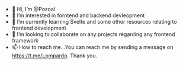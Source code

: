 - 👋 Hi, I’m @Pozoal
- 👀 I’m interested in forntend and backend devleopment
- 🌱 I’m currently learning Svelte and some other resources relating to frontend development
- 💞️ I’m looking to collaborate on any projects regarding any frontend framework
- 📫 How to reach me...You can reach me by sending a message on https://t.me/Lompardo. Thank you.

<!---
Pozoal/Pozoal is a ✨ special ✨ repository because its `README.md` (this file) appears on your GitHub profile.
You can click the Preview link to take a look at your changes.
--->
